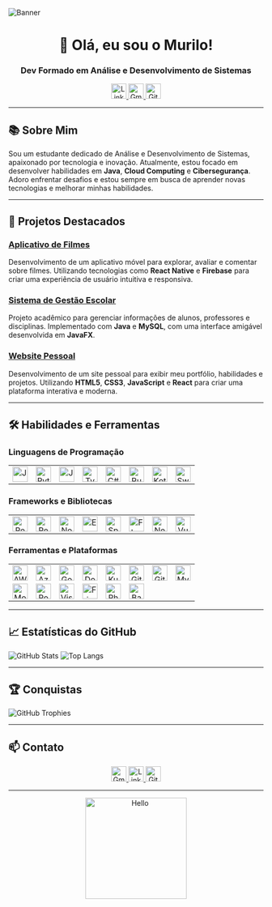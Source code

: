 ![Banner](https://your-banner-image-url.com/banner.png)

<h1 align="center">👋 Olá, eu sou o Murilo!</h1>
<h3 align="center">Dev Formado em Análise e Desenvolvimento de Sistemas</h3>

<p align="center">
  <a href="https://www.linkedin.com/in/murilo-matos-681a49270/" target="_blank">
    <img src="https://cdn.jsdelivr.net/npm/simple-icons@v5/icons/linkedin.svg" alt="LinkedIn" width="30" />
  </a>
  <a href="mailto:murilocarlosm@hotmail.com">
    <img src="https://cdn.jsdelivr.net/npm/simple-icons@v5/icons/gmail.svg" alt="Gmail" width="30" />
  </a>
  <a href="https://github.com/murilomatos552525" target="_blank">
    <img src="https://cdn.jsdelivr.net/npm/simple-icons@v5/icons/github.svg" alt="GitHub" width="30" />
  </a>
</p>

---

## 📚 Sobre Mim

Sou um estudante dedicado de Análise e Desenvolvimento de Sistemas, apaixonado por tecnologia e inovação. Atualmente, estou focado em desenvolver habilidades em **Java**, **Cloud Computing** e **Cibersegurança**. Adoro enfrentar desafios e estou sempre em busca de aprender novas tecnologias e melhorar minhas habilidades.

---

## 🚀 Projetos Destacados

### [Aplicativo de Filmes](https://github.com/MuriloMatos552525/Checkpoint1-MobileDevelopment)
Desenvolvimento de um aplicativo móvel para explorar, avaliar e comentar sobre filmes. Utilizando tecnologias como **React Native** e **Firebase** para criar uma experiência de usuário intuitiva e responsiva.

### [Sistema de Gestão Escolar](https://github.com/murilomatos552525/SistemaGestaoEscolar)
Projeto acadêmico para gerenciar informações de alunos, professores e disciplinas. Implementado com **Java** e **MySQL**, com uma interface amigável desenvolvida em **JavaFX**.

### [Website Pessoal](https://github.com/murilomatos552525/MeuWebsite)
Desenvolvimento de um site pessoal para exibir meu portfólio, habilidades e projetos. Utilizando **HTML5**, **CSS3**, **JavaScript** e **React** para criar uma plataforma interativa e moderna.

---

## 🛠 Habilidades e Ferramentas

### Linguagens de Programação
<table>
  <tr>
    <td align="center"><img src="https://cdn.jsdelivr.net/gh/devicons/devicon/icons/java/java-original.svg" alt="Java" width="30" /></td>
    <td align="center"><img src="https://cdn.jsdelivr.net/gh/devicons/devicon/icons/python/python-original.svg" alt="Python" width="30" /></td>
    <td align="center"><img src="https://cdn.jsdelivr.net/gh/devicons/devicon/icons/javascript/javascript-original.svg" alt="JavaScript" width="30" /></td>
    <td align="center"><img src="https://cdn.jsdelivr.net/gh/devicons/devicon/icons/typescript/typescript-original.svg" alt="TypeScript" width="30" /></td>
    <td align="center"><img src="https://cdn.jsdelivr.net/gh/devicons/devicon/icons/csharp/csharp-original.svg" alt="C#" width="30" /></td>
    <td align="center"><img src="https://cdn.jsdelivr.net/gh/devicons/devicon/icons/ruby/ruby-original.svg" alt="Ruby" width="30" /></td>
    <td align="center"><img src="https://cdn.jsdelivr.net/gh/devicons/devicon/icons/kotlin/kotlin-original.svg" alt="Kotlin" width="30" /></td>
    <td align="center"><img src="https://cdn.jsdelivr.net/gh/devicons/devicon/icons/swift/swift-original.svg" alt="Swift" width="30" /></td>
  </tr>
</table>

### Frameworks e Bibliotecas
<table>
  <tr>
    <td align="center"><img src="https://cdn.jsdelivr.net/gh/devicons/devicon/icons/react/react-original.svg" alt="React" width="30" /></td>
    <td align="center"><img src="https://cdn.jsdelivr.net/gh/devicons/devicon/icons/react/react-original.svg" alt="React Native" width="30" /></td>
    <td align="center"><img src="https://cdn.jsdelivr.net/gh/devicons/devicon/icons/nodejs/nodejs-original.svg" alt="Node.js" width="30" /></td>
    <td align="center"><img src="https://cdn.jsdelivr.net/gh/devicons/devicon/icons/express/express-original.svg" alt="Express" width="30" /></td>
    <td align="center"><img src="https://cdn.jsdelivr.net/gh/devicons/devicon/icons/spring/spring-original.svg" alt="Spring" width="30" /></td>
    <td align="center"><img src="https://cdn.jsdelivr.net/gh/devicons/devicon/icons/flask/flask-original.svg" alt="Flask" width="30" /></td>
    <td align="center"><img src="https://cdn.jsdelivr.net/gh/devicons/devicon/icons/nextjs/nextjs-original.svg" alt="Next.js" width="30" /></td>
    <td align="center"><img src="https://cdn.jsdelivr.net/gh/devicons/devicon/icons/vuejs/vuejs-original.svg" alt="Vue.js" width="30" /></td>
  </tr>
</table>

### Ferramentas e Plataformas
<table>
  <tr>
    <td align="center"><img src="https://cdn.jsdelivr.net/gh/devicons/devicon/icons/amazonwebservices/amazonwebservices-original.svg" alt="AWS" width="30" /></td>
    <td align="center"><img src="https://cdn.jsdelivr.net/gh/devicons/devicon/icons/azure/azure-original.svg" alt="Azure" width="30" /></td>
    <td align="center"><img src="https://cdn.jsdelivr.net/gh/devicons/devicon/icons/googlecloud/googlecloud-original.svg" alt="Google Cloud" width="30" /></td>
    <td align="center"><img src="https://cdn.jsdelivr.net/gh/devicons/devicon/icons/docker/docker-original.svg" alt="Docker" width="30" /></td>
    <td align="center"><img src="https://cdn.jsdelivr.net/gh/devicons/devicon/icons/kubernetes/kubernetes-plain.svg" alt="Kubernetes" width="30" /></td>
    <td align="center"><img src="https://cdn.jsdelivr.net/gh/devicons/devicon/icons/git/git-original.svg" alt="Git" width="30" /></td>
    <td align="center"><img src="https://cdn.jsdelivr.net/gh/devicons/devicon/icons/github/github-original.svg" alt="GitHub" width="30" /></td>
    <td align="center"><img src="https://cdn.jsdelivr.net/gh/devicons/devicon/icons/mysql/mysql-original.svg" alt="MySQL" width="30" /></td>
  </tr>
  <tr>
    <td align="center"><img src="https://cdn.jsdelivr.net/gh/devicons/devicon/icons/mongodb/mongodb-original.svg" alt="MongoDB" width="30" /></td>
    <td align="center"><img src="https://cdn.jsdelivr.net/gh/devicons/devicon/icons/postman/postman-original.svg" alt="Postman" width="30" /></td>
    <td align="center"><img src="https://cdn.jsdelivr.net/gh/devicons/devicon/icons/vscode/vscode-original.svg" alt="Visual Studio Code" width="30" /></td>
    <td align="center"><img src="https://cdn.jsdelivr.net/gh/devicons/devicon/icons/figma/figma-original.svg" alt="Figma" width="30" /></td>
    <td align="center"><img src="https://cdn.jsdelivr.net/gh/devicons/devicon/icons/photoshop/photoshop-line.svg" alt="Photoshop" width="30" /></td>
    <td align="center"><img src="https://cdn.jsdelivr.net/gh/devicons/devicon/icons/bash/bash-original.svg" alt="Bash" width="30" /></td>
  </tr>
</table>

---

## 📈 Estatísticas do GitHub

![GitHub Stats](https://github-readme-stats.vercel.app/api?username=murilomatos552525&show_icons=true&theme=dracula&locale=pt-br)
![Top Langs](https://github-readme-stats.vercel.app/api/top-langs/?username=murilomatos552525&layout=compact&theme=dracula&locale=pt-br)

---

## 🏆 Conquistas

![GitHub Trophies](https://github-profile-trophy.vercel.app/?username=murilomatos552525&theme=dracula&no-frame=true&no-bg=true&margin-w=4)

---

## 📫 Contato

<div align="center">
  <a href="mailto:murilocarlosm@hotmail.com">
    <img src="https://cdn.jsdelivr.net/npm/simple-icons@v5/icons/gmail.svg" alt="Gmail" width="30" />
  </a>
  <a href="https://www.linkedin.com/in/murilo-matos-681a49270/" target="_blank">
    <img src="https://cdn.jsdelivr.net/npm/simple-icons@v5/icons/linkedin.svg" alt="LinkedIn" width="30" />
  </a>
  <a href="https://github.com/murilomatos552525" target="_blank">
    <img src="https://cdn.jsdelivr.net/npm/simple-icons@v5/icons/github.svg" alt="GitHub" width="30" />
  </a>
</div>

---

<p align="center">
  <img src="https://media.giphy.com/media/26tPplGWjN0xLybiU/giphy.gif" alt="Hello" width="200" />
</p>
